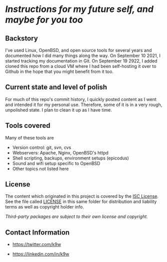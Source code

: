 # _Instructions for my future self, and maybe for you too_

## Backstory

I've used Linux, OpenBSD, and open source tools for several years and
documented how I did many things along the way. On September 10 2021, I
started tracking my documentation in Git. On September 19 2922, I added
cloned this repo from a cloud VM where I had been self-hosting it over
to Github in the hope that you might benefit from it too.

## Current state and level of polish

For much of this repo's commit history, I quickly posted content as I
went and intended it for my personal use. Therefore, some of it is in a
very rough, unpolished state. I plan to clean it up as I have time.

## Tools covered

Many of these tools are 

* Version control: git, svn, cvs
* Webservers: Apache, Nginx, OpenBSD's httpd
* Shell scripting, backups, environment setups (epicodus)
* Sound and wifi setup specific to OpenBSD
* Other topics not listed here

## License

The content which originated in this project is covered by the [ISC
License](https://choosealicense.com/licenses/isc). See the file called
[LICENSE](https://github.com/k9w/learning-project-template-repo/blob/main/LICENSE)
in this same folder for distribution and liability terms as well as
copyright holder info.

_Third-party packages are subject to their own license and copyright._

## Contact Information
 - <https://twitter.com/k9w>

 - <https://linkedin.com/in/k9w>


